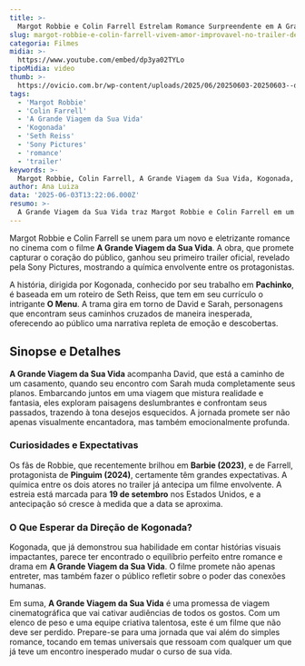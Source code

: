 ```yaml
---
title: >-
  Margot Robbie e Colin Farrell Estrelam Romance Surpreendente em A Grande Viagem da Sua Vida
slug: margot-robbie-e-colin-farrell-vivem-amor-improvavel-no-trailer-de-a-grande-viagem-da-sua-vida
categoria: Filmes
midia: >-
  https://www.youtube.com/embed/dp3ya02TYLo
tipoMidia: video
thumb: >-
  https://ovicio.com.br/wp-content/uploads/2025/06/20250603-20250603--dp3ya02tylo.jpg
tags:
  - 'Margot Robbie'
  - 'Colin Farrell'
  - 'A Grande Viagem da Sua Vida'
  - 'Kogonada'
  - 'Seth Reiss'
  - 'Sony Pictures'
  - 'romance'
  - 'trailer'
keywords: >-
  Margot Robbie, Colin Farrell, A Grande Viagem da Sua Vida, Kogonada, Seth Reiss, Sony Pictures, romance, trailer
author: Ana Luiza
data: '2025-06-03T13:22:06.000Z'
resumo: >-
  A Grande Viagem da Sua Vida traz Margot Robbie e Colin Farrell em um romance inesperado que explora a magia das conexões improváveis. O filme, dirigido por Kogonada, chega aos cinemas em 2025.
---
```


Margot Robbie e Colin Farrell se unem para um novo e eletrizante romance no cinema com o filme **A Grande Viagem da Sua Vida**. A obra, que promete capturar o coração do público, ganhou seu primeiro trailer oficial, revelado pela Sony Pictures, mostrando a química envolvente entre os protagonistas. 

A história, dirigida por Kogonada, conhecido por seu trabalho em **Pachinko**, é baseada em um roteiro de Seth Reiss, que tem em seu currículo o intrigante **O Menu**. A trama gira em torno de David e Sarah, personagens que encontram seus caminhos cruzados de maneira inesperada, oferecendo ao público uma narrativa repleta de emoção e descobertas. 

## Sinopse e Detalhes

**A Grande Viagem da Sua Vida** acompanha David, que está a caminho de um casamento, quando seu encontro com Sarah muda completamente seus planos. Embarcando juntos em uma viagem que mistura realidade e fantasia, eles exploram paisagens deslumbrantes e confrontam seus passados, trazendo à tona desejos esquecidos. A jornada promete ser não apenas visualmente encantadora, mas também emocionalmente profunda.

### Curiosidades e Expectativas

Os fãs de Robbie, que recentemente brilhou em **Barbie (2023)**, e de Farrell, protagonista de **Pinguim (2024)**, certamente têm grandes expectativas. A química entre os dois atores no trailer já antecipa um filme envolvente. A estreia está marcada para **19 de setembro** nos Estados Unidos, e a antecipação só cresce à medida que a data se aproxima.

### O Que Esperar da Direção de Kogonada?

Kogonada, que já demonstrou sua habilidade em contar histórias visuais impactantes, parece ter encontrado o equilíbrio perfeito entre romance e drama em **A Grande Viagem da Sua Vida**. O filme promete não apenas entreter, mas também fazer o público refletir sobre o poder das conexões humanas.

Em suma, **A Grande Viagem da Sua Vida** é uma promessa de viagem cinematográfica que vai cativar audiências de todos os gostos. Com um elenco de peso e uma equipe criativa talentosa, este é um filme que não deve ser perdido. Prepare-se para uma jornada que vai além do simples romance, tocando em temas universais que ressoam com qualquer um que já teve um encontro inesperado mudar o curso de sua vida.